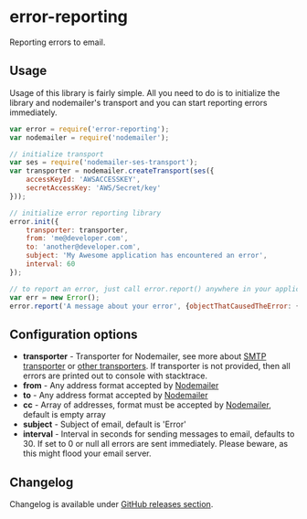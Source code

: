 # error-reporting
Reporting errors to email.

## Usage

Usage of this library is fairly simple. All you need to do is to initialize the library and nodemailer's transport and
you can start reporting errors immediately.

```js
var error = require('error-reporting');
var nodemailer = require('nodemailer');

// initialize transport
var ses = require('nodemailer-ses-transport');
var transporter = nodemailer.createTransport(ses({
    accessKeyId: 'AWSACCESSKEY',
    secretAccessKey: 'AWS/Secret/key'
}));

// initialize error reporting library
error.init({
    transporter: transporter,
    from: 'me@developer.com',
    to: 'another@developer.com',
    subject: 'My Awesome application has encountered an error',
    interval: 60
});

// to report an error, just call error.report() anywhere in your application
var err = new Error();
error.report('A message about your error', {objectThatCausedTheError: {foo: 'bar'}}, err.stack);
```

## Configuration options

* **transporter** - Transporter for Nodemailer, see more about [SMTP transporter](https://nodemailer.com/2-0-0-beta/setup-smtp/) or [other transporters](https://nodemailer.com/2-0-0-beta/setup-transporter/). If transporter is not provided, then all errors are printed out to console with stacktrace.
* **from** - Any address format accepted by [Nodemailer](http://nodemailer.com/address-formatting/)
* **to** - Any address format accepted by [Nodemailer](http://nodemailer.com/address-formatting/)
* **cc** - Array of addresses, format must be accepted by [Nodemailer](http://nodemailer.com/address-formatting/), default is empty array
* **subject** - Subject of email, default is 'Error'
* **interval** - Interval in seconds for sending messages to email, defaults to 30. If set to 0 or null all errors are sent immediately. Please beware, as this might flood your email server.


## Changelog

Changelog is available under [GitHub releases section](https://github.com/Autlo/error-reporting/releases).
